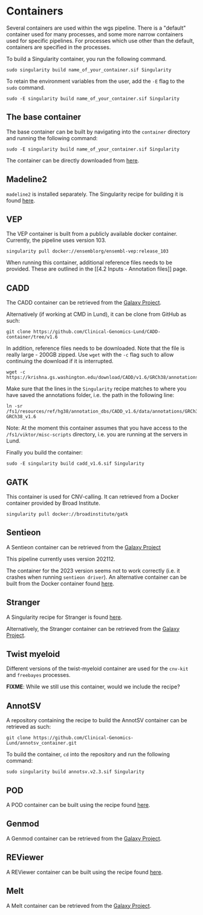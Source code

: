 # Containers

Several containers are used within the wgs pipeline. There is a "default" container used for many processes, and some more narrow containers used for specific pipelines. For processes which use other than the default, containers are specified in the processes.

To build a Singularity container, you run the following command.

```
sudo singularity build name_of_your_container.sif Singularity
```

To retain the environment variables from the user, add the `-E` flag to the `sudo` command.

```
sudo -E singularity build name_of_your_container.sif Singularity
```

## The base container

The base container can be built by navigating into the `container` directory and running the following command:

```
sudo -E singularity build name_of_your_container.sif Singularity
```

The container can be directly downloaded from [here](https://github.com/Clinical-Genomics-Lund/nextflow_wgs/blob/master/container/Singularity).

## Madeline2

`madeline2` is installed separately. The Singularity recipe for building it is found [here](https://github.com/Clinical-Genomics-Lund/nextflow_wgs/blob/master/container/Singularity_madeline2).

## VEP

The VEP container is built from a publicly available docker container. Currently, the pipeline uses version 103.

```
singularity pull docker://ensemblorg/ensembl-vep:release_103
```

When running this container, additional reference files needs to be provided. These are outlined in the [[4.2 Inputs - Annotation files]] page.

## CADD

The CADD container can be retrieved from the [Galaxy Project](https://depot.galaxyproject.org/singularity/). 


Alternatively (if working at CMD in Lund), it can be clone from GitHub as such:

```
git clone https://github.com/Clinical-Genomics-Lund/CADD-container/tree/v1.6
```

In addition, reference files needs to be downloaded. Note that the file is really large - 200GB zipped. Use `wget` with the `-c` flag such to allow continuing the download if it is interrupted.

```
wget -c https://krishna.gs.washington.edu/download/CADD/v1.6/GRCh38/annotationsGRCh38_v1.6.tar.gz
```

Make sure that the lines in the `Singularity` recipe matches to where you have saved the annotations folder, i.e. the path in the following line:

```
ln -sr /fs1/resources/ref/hg38/annotation_dbs/CADD_v1.6/data/annotations/GRCh38_v1.6 GRCh38_v1.6
```

Note: At the moment this container assumes that you have access to the `/fs1/viktor/misc-scripts` directory, i.e. you are running at the servers in Lund.

Finally you build the container:

```
sudo -E singularity build cadd_v1.6.sif Singularity
```

## GATK

This container is used for CNV-calling. It can retrieved from a Docker container provided by Broad Institute.

```
singularity pull docker://broadinstitute/gatk
```

## Sentieon

A Sentieon container can be retrieved from the [Galaxy Project](https://depot.galaxyproject.org/singularity/)

This pipeline currently uses version 202112.

The container for the 2023 version seems not to work correctly (i.e. it crashes when running `sentieon driver`). An alternative container can be built from the Docker container found [here](https://github.com/Sentieon/sentieon-docker).

## Stranger

A Singularity recipe for Stranger is found [here](https://github.com/Clinical-Genomics-Lund/nextflow_wgs/blob/master/container/stranger/Singularity). 

Alternatively, the Stranger container can be retrieved from the [Galaxy Project](https://depot.galaxyproject.org/singularity/).

## Twist myeloid

Different versions of the twist-myeloid container are used for the `cnv-kit` and `freebayes` processes.

**FIXME**: While we still use this container, would we include the recipe?

## AnnotSV

A repository containing the recipe to build the AnnotSV container can be retrieved as such:

```
git clone https://github.com/Clinical-Genomics-Lund/annotsv_container.git
```

To build the container, `cd` into the repository and run the following command:

```
sudo singularity build annotsv.v2.3.sif Singularity
```

## POD

A POD container can be built using the recipe found [here](https://github.com/Clinical-Genomics-Lund/nextflow_wgs/tree/master/container/pod).

## Genmod

A Genmod container can be retrieved from the [Galaxy Project](https://depot.galaxyproject.org/singularity/).

## REViewer

A REViewer container can be built using the recipe found [here](https://github.com/Clinical-Genomics-Lund/nextflow_wgs/tree/master/container/reviewer).

## Melt

A Melt container can be retrieved from the [Galaxy Project](https://depot.galaxyproject.org/singularity/).

